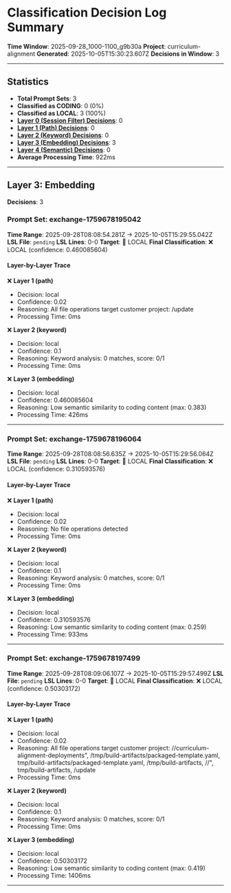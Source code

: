 # Classification Decision Log Summary

**Time Window**: 2025-09-28_1000-1100_g9b30a
**Project**: curriculum-alignment
**Generated**: 2025-10-05T15:30:23.607Z
**Decisions in Window**: 3

---

## Statistics

- **Total Prompt Sets**: 3
- **Classified as CODING**: 0 (0%)
- **Classified as LOCAL**: 3 (100%)
- **[Layer 0 (Session Filter) Decisions](#layer-0-session-filter)**: 0
- **[Layer 1 (Path) Decisions](#layer-1-path)**: 0
- **[Layer 2 (Keyword) Decisions](#layer-2-keyword)**: 0
- **[Layer 3 (Embedding) Decisions](#layer-3-embedding)**: 3
- **[Layer 4 (Semantic) Decisions](#layer-4-semantic)**: 0
- **Average Processing Time**: 922ms

---

## Layer 3: Embedding

**Decisions**: 3

### Prompt Set: exchange-1759678195042

**Time Range**: 2025-09-28T08:08:54.281Z → 2025-10-05T15:29:55.042Z
**LSL File**: `pending`
**LSL Lines**: 0-0
**Target**: 📍 LOCAL
**Final Classification**: ❌ LOCAL (confidence: 0.460085604)

#### Layer-by-Layer Trace

❌ **Layer 1 (path)**
- Decision: local
- Confidence: 0.02
- Reasoning: All file operations target customer project: /update
- Processing Time: 0ms

❌ **Layer 2 (keyword)**
- Decision: local
- Confidence: 0.1
- Reasoning: Keyword analysis: 0 matches, score: 0/1
- Processing Time: 0ms

❌ **Layer 3 (embedding)**
- Decision: local
- Confidence: 0.460085604
- Reasoning: Low semantic similarity to coding content (max: 0.383)
- Processing Time: 426ms

---

### Prompt Set: exchange-1759678196064

**Time Range**: 2025-09-28T08:08:56.635Z → 2025-10-05T15:29:56.064Z
**LSL File**: `pending`
**LSL Lines**: 0-0
**Target**: 📍 LOCAL
**Final Classification**: ❌ LOCAL (confidence: 0.310593576)

#### Layer-by-Layer Trace

❌ **Layer 1 (path)**
- Decision: local
- Confidence: 0.02
- Reasoning: No file operations detected
- Processing Time: 0ms

❌ **Layer 2 (keyword)**
- Decision: local
- Confidence: 0.1
- Reasoning: Keyword analysis: 0 matches, score: 0/1
- Processing Time: 0ms

❌ **Layer 3 (embedding)**
- Decision: local
- Confidence: 0.310593576
- Reasoning: Low semantic similarity to coding content (max: 0.259)
- Processing Time: 933ms

---

### Prompt Set: exchange-1759678197499

**Time Range**: 2025-09-28T08:09:06.107Z → 2025-10-05T15:29:57.499Z
**LSL File**: `pending`
**LSL Lines**: 0-0
**Target**: 📍 LOCAL
**Final Classification**: ❌ LOCAL (confidence: 0.50303172)

#### Layer-by-Layer Trace

❌ **Layer 1 (path)**
- Decision: local
- Confidence: 0.02
- Reasoning: All file operations target customer project: //curriculum-alignment-deployments", /tmp/build-artifacts/packaged-template.yaml, tmp/build-artifacts/packaged-template.yaml, /tmp/build-artifacts, //", tmp/build-artifacts, /update
- Processing Time: 0ms

❌ **Layer 2 (keyword)**
- Decision: local
- Confidence: 0.1
- Reasoning: Keyword analysis: 0 matches, score: 0/1
- Processing Time: 0ms

❌ **Layer 3 (embedding)**
- Decision: local
- Confidence: 0.50303172
- Reasoning: Low semantic similarity to coding content (max: 0.419)
- Processing Time: 1406ms

---

